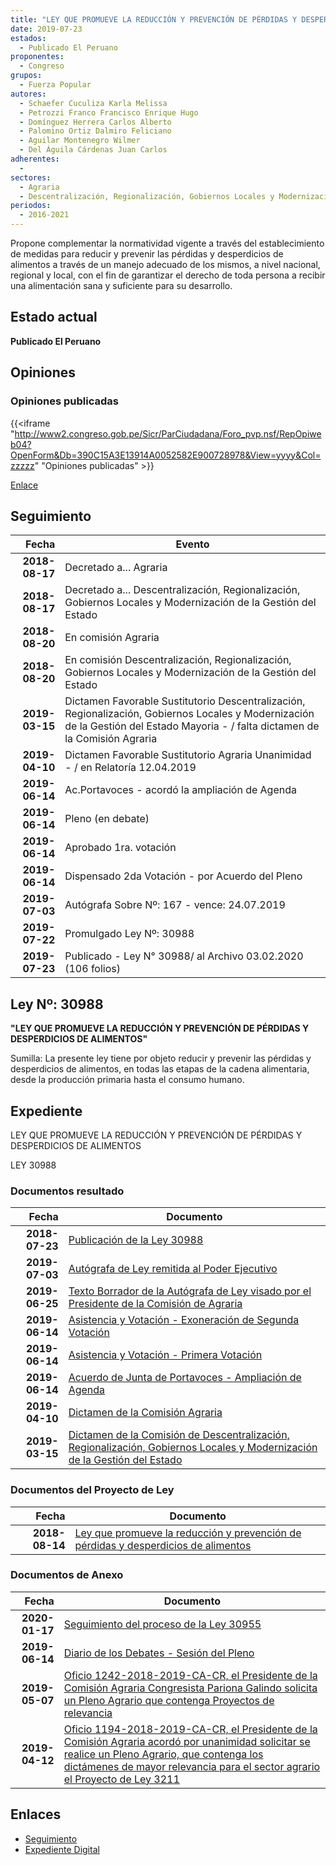 ```yaml
---
title: "LEY QUE PROMUEVE LA REDUCCIÓN Y PREVENCIÓN DE PÉRDIDAS Y DESPERDICIOS DE ALIMENTOS"
date: 2019-07-23
estados: 
  - Publicado El Peruano
proponentes: 
  - Congreso
grupos: 
  - Fuerza Popular
autores: 
  - Schaefer Cuculiza Karla Melissa
  - Petrozzi Franco Francisco Enrique Hugo
  - Domínguez Herrera Carlos Alberto
  - Palomino Ortiz Dalmiro Feliciano
  - Aguilar Montenegro Wilmer
  - Del Águila Cárdenas Juan Carlos
adherentes: 
  - 
sectores: 
  - Agraria
  - Descentralización, Regionalización, Gobiernos Locales y Modernización de la Gestión del Estado
periodos: 
  - 2016-2021
---
```


Propone complementar la normatividad vigente a través del establecimiento de medidas para reducir y prevenir las pérdidas y desperdicios de alimentos a través de un manejo adecuado de los mismos, a nivel nacional, regional y local, con el fin de garantizar el derecho de toda persona a recibir una alimentación sana y suficiente para su desarrollo.


## Estado actual

**Publicado El Peruano**

## Opiniones

### Opiniones publicadas

{{<iframe "http://www2.congreso.gob.pe/Sicr/ParCiudadana/Foro_pvp.nsf/RepOpiweb04?OpenForm&Db=390C15A3E13914A0052582E900728978&View=yyyy&Col=zzzzz" "Opiniones publicadas" >}}

[Enlace](http://www2.congreso.gob.pe/Sicr/ParCiudadana/Foro_pvp.nsf/RepOpiweb04?OpenForm&Db=390C15A3E13914A0052582E900728978&View=yyyy&Col=zzzzz)

## Seguimiento

| Fecha | Evento |
|------:|--------|
| **2018-08-17** | Decretado a... Agraria|
| **2018-08-17** | Decretado a... Descentralización, Regionalización, Gobiernos Locales y Modernización de la Gestión del Estado|
| **2018-08-20** | En comisión Agraria|
| **2018-08-20** | En comisión Descentralización, Regionalización, Gobiernos Locales y Modernización de la Gestión del Estado|
| **2019-03-15** | Dictamen Favorable Sustitutorio Descentralización, Regionalización, Gobiernos Locales y Modernización de la Gestión del Estado Mayoria - / falta dictamen de la Comisión Agraria|
| **2019-04-10** | Dictamen Favorable Sustitutorio Agraria Unanimidad - / en Relatoría 12.04.2019|
| **2019-06-14** | Ac.Portavoces - acordó la ampliación de Agenda|
| **2019-06-14** | Pleno (en debate)|
| **2019-06-14** | Aprobado 1ra. votación|
| **2019-06-14** | Dispensado 2da Votación - por Acuerdo del Pleno|
| **2019-07-03** | Autógrafa Sobre Nº: 167 - vence: 24.07.2019|
| **2019-07-22** | Promulgado Ley Nº: 30988|
| **2019-07-23** | Publicado - Ley N° 30988/ al Archivo 03.02.2020 (106 folios)|

## Ley Nº: 30988

**"LEY QUE PROMUEVE LA REDUCCIÓN Y PREVENCIÓN DE PÉRDIDAS Y DESPERDICIOS DE ALIMENTOS"**

Sumilla: La presente ley tiene por objeto reducir y prevenir las pérdidas y desperdicios de alimentos, en todas las etapas de la cadena alimentaria, desde la producción primaria hasta el consumo humano.


## Expediente

LEY QUE PROMUEVE LA REDUCCIÓN Y PREVENCIÓN DE PÉRDIDAS Y DESPERDICIOS DE ALIMENTOS

LEY 30988


### Documentos resultado

| Fecha | Documento |
|------:|--------|
| **2018-07-23** | [Publicación de la Ley 30988](http://www.leyes.congreso.gob.pe/Documentos/2016_2021/ADLP/Normas_Legales/30988-LEY.pdf) |
| **2019-07-03** | [Autógrafa de Ley remitida al Poder Ejecutivo](http://www.leyes.congreso.gob.pe/Documentos/2016_2021/ADLP/Texto_Aprobado/AU0321120190703.pdf) |
| **2019-06-25** | [Texto Borrador de la Autógrafa de Ley visado por el Presidente de la Comisión de Agraria](http://www.leyes.congreso.gob.pe/Documentos/2016_2021/Texto_Borrador_de_Autografa/BAU0321120190625.pdf) |
| **2019-06-14** | [Asistencia y Votación - Exoneración de Segunda Votación](http://www.leyes.congreso.gob.pe/Documentos/2016_2021/Asistencia_y_Votacion/Proyectos_de_Ley/Exoneracion_de_Segunda_Votacion/ESV0321120190614.pdf) |
| **2019-06-14** | [Asistencia y Votación - Primera Votación](http://www.leyes.congreso.gob.pe/Documentos/2016_2021/Asistencia_y_Votacion/Proyectos_de_Ley/AV0321120190614.pdf) |
| **2019-06-14** | [Acuerdo de Junta de Portavoces - Ampliación de Agenda](http://www.leyes.congreso.gob.pe/Documentos/2016_2021/Acuerdos/Junta_Portavoces/AJP0321120190614.pdf) |
| **2019-04-10** | [Dictamen de la Comisión Agraria](http://www.leyes.congreso.gob.pe/Documentos/2016_2021/Dictamenes/Proyectos_de_Ley/03211DC01MAY20190410.pdf) |
| **2019-03-15** | [Dictamen de la Comisión de Descentralización, Regionalización, Gobiernos Locales y Modernización de la Gestión del Estado](http://www.leyes.congreso.gob.pe/Documentos/2016_2021/Dictamenes/Proyectos_de_Ley/03211DC08MAY20190315.pdf) |

### Documentos del Proyecto de Ley

| Fecha | Documento |
|------:|--------|
| **2018-08-14** | [Ley que promueve la reducción y prevención de pérdidas y desperdicios de alimentos](http://www.leyes.congreso.gob.pe/Documentos/2016_2021/Proyectos_de_Ley_y_de_Resoluciones_Legislativas/PL0321120180814.PDF) |

### Documentos de Anexo

| Fecha | Documento |
|------:|--------|
| **2020-01-17** | [Seguimiento del proceso de la Ley 30955](http://www.leyes.congreso.gob.pe/Documentos/2016_2021/Seguimiento_de_Proyectos_de_Ley/03211PL20200117.pdf) |
| **2019-06-14** | [Diario de los Debates - Sesión del Pleno](http://www2.congreso.gob.pe/Sicr/DiarioDebates/Publicad.nsf/SesionesPleno/05256D6E0073DFE9052584200055B7B3/$FILE/SLO-2018-12.pdf) |
| **2019-05-07** | [Oficio 1242-2018-2019-CA-CR, el Presidente de la Comisión Agraria Congresista Pariona Galindo solicita un Pleno Agrario que contenga Proyectos de relevancia](http://www.leyes.congreso.gob.pe/Documentos/2016_2021/Oficios/Comisiones_Ordinarias/OFICIO-1242-2018-2019-CA-CR.pdf) |
| **2019-04-12** | [Oficio 1194-2018-2019-CA-CR, el Presidente de la Comisión Agraria acordó por unanimidad solicitar se realice un Pleno Agrario, que contenga los dictámenes de mayor relevancia para el sector agrario el Proyecto de Ley 3211](http://www.leyes.congreso.gob.pe/Documentos/2016_2021/Oficios/Comisiones_Ordinarias/OFICIO-1194-2018-2019-CA-CR.pdf) |

## Enlaces 

- [Seguimiento](http://www2.congreso.gob.pe/Sicr/TraDocEstProc/CLProLey2016.nsf/f7fff46988ca05b1052578e100829cc7/bb6557efb71c3eba052582e9006e6a30?OpenDocument)
- [Expediente Digital](http://www2.congreso.gob.pe/Sicr/TraDocEstProc/CLProLey2016.nsf/f7fff46988ca05b1052578e100829cc7/bb6557efb71c3eba052582e9006e6a30?OpenDocument&Click=05257FB7005EB655.eb71d0cf91d8294e05256cdf006b5706/$Body/0.1C6C)
